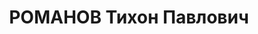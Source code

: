 ---
title: РОМАНОВ Тихон Павлович
description: "Род. в 1890, член ВКП(б) с 1917. Полковой комиссар, начальник авиации\
  \ Осоавиахима СССР по Харьковской области \n  Арестован 29.09.1937. Приговор: ВК\
  \ ВС СССР, 07.01.1938 – ВМН. Расстрелян 1938. \n  Реабилитирован 14.12.1957"
---